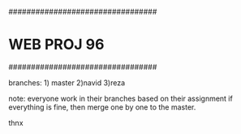 #################################
#            WEB PROJ 96        #
#################################

branches:
	1) master
	2)navid
	3)reza

note:
	everyone work in their branches based on their assignment
	if everything is fine, then merge one by one to the master.

thnx
